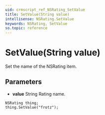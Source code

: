 ```yaml
---
uid: crmscript_ref_NSRating_SetValue
title: SetValue(String value)
intellisense: NSRating.SetValue
keywords: NSRating, SetValue
so.topic: reference
---
```


# SetValue(String value)

Set the name of the NSRating item.

## Parameters

* **value** String Rating name.

```crmscript
NSRating thing;
thing.SetValue("frotz");
```


